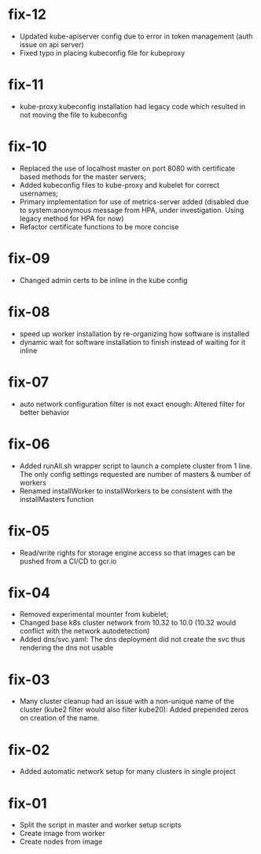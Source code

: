 # fix-12

- Updated kube-apiserver config due to error in token management (auth issue on api server)
- Fixed typo in placing kubeconfig file for kubeproxy

# fix-11

- kube-proxy.kubeconfig installation had legacy code which resulted in not moving the file to kubeconfig

# fix-10

- Replaced the use of localhost master on port 8080 with certificate based methods for the master servers;
- Added kubeconfig files to kube-proxy and kubelet for correct usernames;
- Primary implementation for use of metrics-server added (disabled due to system:anonymous message from HPA, under investigation. Using legacy method for HPA for now)
- Refactor certificate functions to be more concise

# fix-09

- Changed admin certs to be inline in the kube config

# fix-08

- speed up worker installation by re-organizing how software is installed
- dynamic wait for software installation to finish instead of waiting for it inline

# fix-07

- auto network configuration filter is not exact enough: Altered filter for better behavior

# fix-06

- Added runAll.sh wrapper script to launch a complete cluster from 1 line. The only config settings requested are number of masters & number of workers
- Renamed installWorker to installWorkers to be consistent with the installMasters function

# fix-05

- Read/write rights for storage engine access so that images can be pushed from a CI/CD to gcr.io

# fix-04

- Removed experimental mounter from kubelet;
- Changed base k8s cluster network from 10.32 to 10.0 (10.32 would conflict with the network autodetection)
- Added dns/svc.yaml: The dns deployment did not create the svc thus rendering the dns not usable

# fix-03

- Many cluster cleanup had an issue with a non-unique name of the cluster (kube2 filter would also filter kube20): Added prepended zeros on creation of the name.

# fix-02

- Added automatic network setup for many clusters in single project

# fix-01

- Split the script in master and worker setup scripts
- Create image from worker
- Create nodes from image
